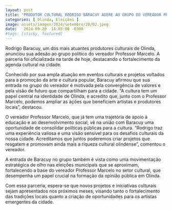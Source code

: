 ```yaml
---
layout: post
title: "PRODUTOR CULTURAL RODRIGO BARACUY ADERE AO GRUPO DO VEREADOR PROFESSOR MARCELO"
categories: [ Olinda, Eleições ]
image: assets/images/2024/setembro/20/02.jpeg
date:   2024-09-20  14:03:00 -0300
#tags: [sticky, featured]
---
```

Rodrigo Baracuy, um dos mais atuantes produtores culturais de Olinda, anunciou sua adesão ao grupo político do vereador Professor Marcelo. A parceria foi oficializada na tarde de hoje, destacando o fortalecimento da agenda cultural na cidade.

Conhecido por sua ampla atuação em eventos culturais e projetos voltados para a promoção da arte e cultura popular, Baracuy afirmou que sua entrada no grupo do vereador é motivada pela convergência de valores e pela visão de futuro que compartilham para a cidade. “A cultura tem um papel central na identidade de Olinda, e acredito que, junto com o Professor Marcelo, podemos ampliar as ações que beneficiem artistas e produtores locais”, destacou.

O vereador Professor Marcelo, que já tem uma trajetória de apoio à educação e ao desenvolvimento social, vê na união com Baracuy uma oportunidade de consolidar políticas públicas para a cultura. “Rodrigo traz uma experiência valiosa e uma visão sensível para os desafios culturais da nossa cidade. Acreditamos que juntos poderemos criar projetos que resgatem e promovam ainda mais a riqueza cultural olindense”, comentou o vereador.

A entrada de Baracuy no grupo também é vista como uma movimentação estratégica de olho nas eleições municipais que se aproximam, fortalecendo a base do vereador Professor Marcelo no setor cultural, que desempenha um papel crucial na formação da opinião pública em Olinda.

Com essa parceria, espera-se que novos projetos e iniciativas culturais sejam apresentados nos próximos meses, visando tanto o fortalecimento das tradições locais quanto a criação de oportunidades para os artistas emergentes da cidade.